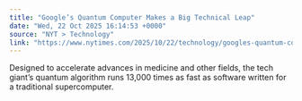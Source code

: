 ```yaml
---
title: "Google’s Quantum Computer Makes a Big Technical Leap"
date: "Wed, 22 Oct 2025 16:14:53 +0000"
source: "NYT > Technology"
link: "https://www.nytimes.com/2025/10/22/technology/googles-quantum-computer-leap.html"
---
```


Designed to accelerate advances in medicine and other fields, the tech giant’s quantum algorithm runs 13,000 times as fast as software written for a traditional supercomputer.
